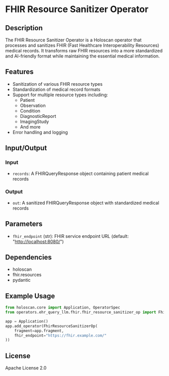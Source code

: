 # FHIR Resource Sanitizer Operator

## Description

The FHIR Resource Sanitizer Operator is a Holoscan operator that processes and sanitizes FHIR (Fast Healthcare Interoperability Resources) medical records. It transforms raw FHIR resources into a more standardized and AI-friendly format while maintaining the essential medical information.

## Features

- Sanitization of various FHIR resource types
- Standardization of medical record formats
- Support for multiple resource types including:
  - Patient
  - Observation
  - Condition
  - DiagnosticReport
  - ImagingStudy
  - And more
- Error handling and logging

## Input/Output

### Input

- `records`: A FHIRQueryResponse object containing patient medical records

### Output

- `out`: A sanitized FHIRQueryResponse object with standardized medical records

## Parameters

- `fhir_endpoint` (str): FHIR service endpoint URL (default: "<http://localhost:8080/>")

## Dependencies

- holoscan
- fhir.resources
- pydantic

## Example Usage

```python
from holoscan.core import Application, OperatorSpec
from operators.ehr_query_llm.fhir.fhir_resource_sanitizer_op import FhirResourceSanitizerOp

app = Application()
app.add_operator(FhirResourceSanitizerOp(
    fragment=app.fragment,
    fhir_endpoint="https://fhir.example.com/"
))
```

## License

Apache License 2.0
